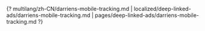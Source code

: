 {? multilang/zh-CN/darriens-mobile-tracking.md | localized/deep-linked-ads/darriens-mobile-tracking.md | pages/deep-linked-ads/darriens-mobile-tracking.md ?}
